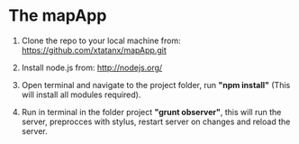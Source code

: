 # The mapApp

1. Clone the repo to your local machine from: https://github.com/xtatanx/mapApp.git

2. Install node.js from: http://nodejs.org/

3. Open terminal and navigate to the project folder, run **"npm install"** (This will install all modules required).

4. Run in terminal in the folder project **"grunt observer"**, this will run the server, preprocces with stylus, restart server on changes and reload the server.
